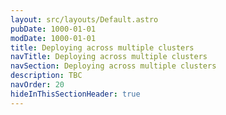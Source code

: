 ```yaml
---
layout: src/layouts/Default.astro
pubDate: 1000-01-01
modDate: 1000-01-01
title: Deploying across multiple clusters
navTitle: Deploying across multiple clusters
navSection: Deploying across multiple clusters
description: TBC
navOrder: 20
hideInThisSectionHeader: true
---
```


